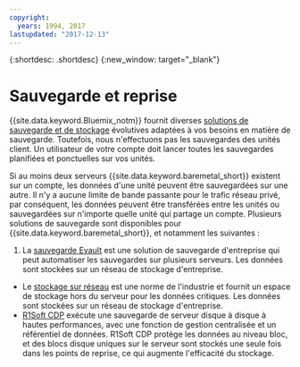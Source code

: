 ```yaml
---
copyright:
  years: 1994, 2017
lastupdated: "2017-12-13"
---
```


{:shortdesc: .shortdesc}
{:new_window: target="_blank"}


# Sauvegarde et reprise

{{site.data.keyword.Bluemix_notm}} fournit diverses [solutions de sauvegarde et de stockage](https://www.softlayer.com/cloud-storage) évolutives adaptées à vos besoins en matière de sauvegarde. Toutefois, nous n'effectuons pas les sauvegardes des unités client. Un utilisateur de votre compte doit lancer toutes les sauvegardes planifiées et ponctuelles sur vos unités. 

Si au moins deux serveurs {{site.data.keyword.baremetal_short}} existent sur un compte, les données d'une unité peuvent être sauvegardées sur une autre. Il n'y a aucune limite de bande passante pour le trafic réseau privé, par conséquent, les données peuvent être transférées entre les unités ou sauvegardées sur n'importe quelle unité qui partage un compte.
Plusieurs solutions de sauvegarde sont disponibles pour {{site.data.keyword.baremetal_short}}, et notamment les suivantes : 

1. La [sauvegarde Evault](/infrastructure/backup/index.html) est une solution de sauvegarde d'entreprise qui peut automatiser les sauvegardes sur plusieurs serveurs. Les données sont stockées sur un réseau de stockage d'entreprise. 
* Le [stockage sur réseau](/infrastructure/network-attached-storage/nas.html) est une norme de l'industrie et fournit un espace de stockage hors du serveur pour les données critiques. Les données sont stockées sur un réseau de stockage d'entreprise. 
* [R1Soft CDP](/infrastructure/backup/r1soft.html) exécute une sauvegarde de serveur disque à disque à hautes performances, avec une fonction de gestion centralisée et un référentiel de données.
R1Soft CDP protège les données au niveau bloc, et des blocs disque uniques sur le serveur sont stockés une seule fois dans les points de reprise, ce qui augmente l'efficacité du stockage.

